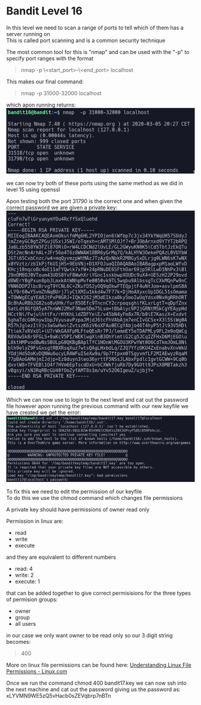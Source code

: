 # Bandit Level 16  
  
In this level we need to scan a range of ports to tell which of them has a server running on  
This is called port scanning and is a common security technique  
  
The most common tool for this is "nmap" and can be used with the "-p" to specify port ranges with the format  
> nmap -p \\<start_port>-\\<end_port> localhost  
  
This makes our final command:   
> nmap -p 31000-32000 localhost  
  
which apon running returns:  
![d4ff2223.png](../src/d4ff2223.png)  
  
we can now try both of these ports using the same method as we did in level 15 using openssl  
  
Apon testing both the port 31790 is the correct one and when given the correct password we are given a private key:  
![4f0f31cb.png](../src/4f0f31cb.png)  
  
Which we can now use to login to the next level and cat out the password file however apon running the previous command with our new keyfile we have created we get the error:  
![1f52df13.png](../src/1f52df13.png)  
  
To fix this we need to edit the permission of our keyfile  
To do this we use the chmod command which changes file permissions  
  
A private key should have permissions of owner read only  
  
Permission in linux are:  
- read  
- write  
- execute  
  
and they are equivalent to different numbers  
- read: 4  
- write: 2  
- execute: 1  
  
that can be added together to give correct permisisions for the three types of permision groups:  
- owner  
- group  
- all users  
  
in our case we only want owner to be read only so our 3 digit string becomes:  
> 400  
  
More on linux file permissions can be found here: [Understanding Linux File Permissions - Linux.com](https://www.linux.com/tutorials/understanding-linux-file-permissions/)  
  
Once we run the command chmod 400 bandit17.key we can now ssh into the next machine and cat out the password giving us the password as: xLYVMN9WE5zQ5vHacb0sZEVqbrp7nBTn  
  
